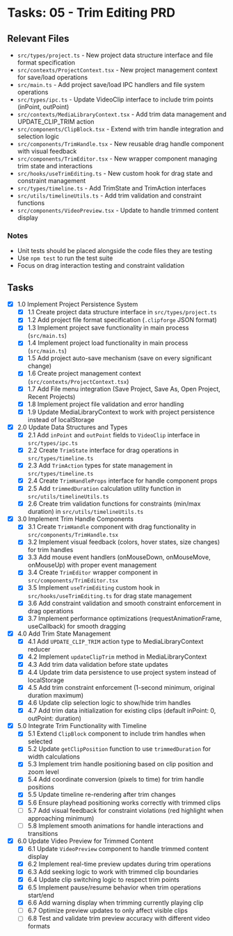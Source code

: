 # Tasks: 05 - Trim Editing PRD

## Relevant Files

- `src/types/project.ts` - New project data structure interface and file format specification
- `src/contexts/ProjectContext.tsx` - New project management context for save/load operations
- `src/main.ts` - Add project save/load IPC handlers and file system operations
- `src/types/ipc.ts` - Update VideoClip interface to include trim points (inPoint, outPoint)
- `src/contexts/MediaLibraryContext.tsx` - Add trim data management and UPDATE_CLIP_TRIM action
- `src/components/ClipBlock.tsx` - Extend with trim handle integration and selection logic
- `src/components/TrimHandle.tsx` - New reusable drag handle component with visual feedback
- `src/components/TrimEditor.tsx` - New wrapper component managing trim state and interactions
- `src/hooks/useTrimEditing.ts` - New custom hook for drag state and constraint management
- `src/types/timeline.ts` - Add TrimState and TrimAction interfaces
- `src/utils/timelineUtils.ts` - Add trim validation and constraint functions
- `src/components/VideoPreview.tsx` - Update to handle trimmed content display

### Notes

- Unit tests should be placed alongside the code files they are testing
- Use `npm test` to run the test suite
- Focus on drag interaction testing and constraint validation

## Tasks

- [x] 1.0 Implement Project Persistence System
  - [x] 1.1 Create project data structure interface in `src/types/project.ts`
  - [x] 1.2 Add project file format specification (`.clipforge` JSON format)
  - [x] 1.3 Implement project save functionality in main process (`src/main.ts`)
  - [x] 1.4 Implement project load functionality in main process (`src/main.ts`)
  - [x] 1.5 Add project auto-save mechanism (save on every significant change)
  - [x] 1.6 Create project management context (`src/contexts/ProjectContext.tsx`)
  - [x] 1.7 Add File menu integration (Save Project, Save As, Open Project, Recent Projects)
  - [x] 1.8 Implement project file validation and error handling
  - [x] 1.9 Update MediaLibraryContext to work with project persistence instead of localStorage

- [x] 2.0 Update Data Structures and Types
  - [x] 2.1 Add `inPoint` and `outPoint` fields to `VideoClip` interface in `src/types/ipc.ts`
  - [x] 2.2 Create `TrimState` interface for drag operations in `src/types/timeline.ts`
  - [x] 2.3 Add `TrimAction` types for state management in `src/types/timeline.ts`
  - [x] 2.4 Create `TrimHandleProps` interface for handle component props
  - [x] 2.5 Add `trimmedDuration` calculation utility function in `src/utils/timelineUtils.ts`
  - [x] 2.6 Create trim validation functions for constraints (min/max duration) in `src/utils/timelineUtils.ts`

- [x] 3.0 Implement Trim Handle Components
  - [x] 3.1 Create `TrimHandle` component with drag functionality in `src/components/TrimHandle.tsx`
  - [x] 3.2 Implement visual feedback (colors, hover states, size changes) for trim handles
  - [x] 3.3 Add mouse event handlers (onMouseDown, onMouseMove, onMouseUp) with proper event management
  - [x] 3.4 Create `TrimEditor` wrapper component in `src/components/TrimEditor.tsx`
  - [x] 3.5 Implement `useTrimEditing` custom hook in `src/hooks/useTrimEditing.ts` for drag state management
  - [x] 3.6 Add constraint validation and smooth constraint enforcement in drag operations
  - [x] 3.7 Implement performance optimizations (requestAnimationFrame, useCallback) for smooth dragging

- [x] 4.0 Add Trim State Management
  - [x] 4.1 Add `UPDATE_CLIP_TRIM` action type to MediaLibraryContext reducer
  - [x] 4.2 Implement `updateClipTrim` method in MediaLibraryContext
  - [x] 4.3 Add trim data validation before state updates
  - [x] 4.4 Update trim data persistence to use project system instead of localStorage
  - [x] 4.5 Add trim constraint enforcement (1-second minimum, original duration maximum)
  - [x] 4.6 Update clip selection logic to show/hide trim handles
  - [x] 4.7 Add trim data initialization for existing clips (default inPoint: 0, outPoint: duration)

- [x] 5.0 Integrate Trim Functionality with Timeline
  - [x] 5.1 Extend `ClipBlock` component to include trim handles when selected
  - [x] 5.2 Update `getClipPosition` function to use `trimmedDuration` for width calculations
  - [x] 5.3 Implement trim handle positioning based on clip position and zoom level
  - [x] 5.4 Add coordinate conversion (pixels to time) for trim handle positions
  - [x] 5.5 Update timeline re-rendering after trim changes
  - [x] 5.6 Ensure playhead positioning works correctly with trimmed clips
  - [ ] 5.7 Add visual feedback for constraint violations (red highlight when approaching minimum)
  - [ ] 5.8 Implement smooth animations for handle interactions and transitions

- [x] 6.0 Update Video Preview for Trimmed Content
  - [x] 6.1 Update `VideoPreview` component to handle trimmed content display
  - [x] 6.2 Implement real-time preview updates during trim operations
  - [x] 6.3 Add seeking logic to work with trimmed clip boundaries
  - [x] 6.4 Update clip switching logic to respect trim points
  - [x] 6.5 Implement pause/resume behavior when trim operations start/end
  - [x] 6.6 Add warning display when trimming currently playing clip
  - [ ] 6.7 Optimize preview updates to only affect visible clips
  - [ ] 6.8 Test and validate trim preview accuracy with different video formats
